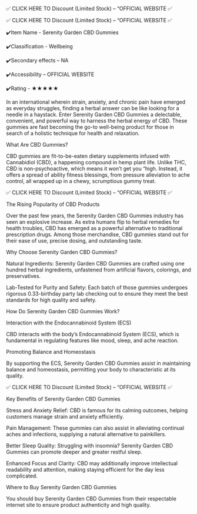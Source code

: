 ✅ CLICK HERE TO Discount (Limited Stock) – “OFFICIAL WEBSITE ✅

✅ CLICK HERE TO Discount (Limited Stock) – “OFFICIAL WEBSITE ✅




✔️Item Name - Serenity Garden CBD Gummies



✔️Classification - Wellbeing



✔️Secondary effects – NA



✔️Accessibility – OFFICIAL WEBSITE



✔️Rating - ★★★★★





In an international wherein strain, anxiety, and chronic pain have emerged as everyday struggles, finding a herbal answer can be like looking for a needle in a haystack. Enter Serenity Garden CBD Gummies a delectable, convenient, and powerful way to harness the herbal energy of CBD. These gummies are fast becoming the go-to well-being product for those in search of a holistic technique for health and relaxation.



What Are CBD Gummies?

CBD gummies are fit-to-be-eaten dietary supplements infused with Cannabidiol (CBD), a happening compound in hemp plant life. Unlike THC, CBD is non-psychoactive, which means it won’t get you “high. Instead, it offers a spread of ability fitness blessings, from pressure alleviation to ache control, all wrapped up in a chewy, scrumptious gummy treat.





✅ CLICK HERE TO Discount (Limited Stock) – “OFFICIAL WEBSITE ✅



The Rising Popularity of CBD Products

Over the past few years, the Serenity Garden CBD Gummies industry has seen an explosive increase. As extra humans flip to herbal remedies for health troubles, CBD has emerged as a powerful alternative to traditional prescription drugs. Among those merchandise, CBD gummies stand out for their ease of use, precise dosing, and outstanding taste.



Why Choose Serenity Garden CBD Gummies?

Natural Ingredients: Serenity Garden CBD Gummies are crafted using one hundred herbal ingredients, unfastened from artificial flavors, colorings, and preservatives.



Lab-Tested for Purity and Safety: Each batch of those gummies undergoes rigorous 0.33-birthday party lab checking out to ensure they meet the best standards for high quality and safety.



How Do Serenity Garden CBD Gummies Work?

Interaction with the Endocannabinoid System (ECS)



CBD interacts with the body’s Endocannabinoid System (ECS), which is fundamental in regulating features like mood, sleep, and ache reaction.



Promoting Balance and Homeostasis



By supporting the ECS, Serenity Garden CBD Gummies assist in maintaining balance and homeostasis, permitting your body to characteristic at its quality.





✅ CLICK HERE TO Discount (Limited Stock) – “OFFICIAL WEBSITE ✅



Key Benefits of Serenity Garden CBD Gummies

Stress and Anxiety Relief: CBD is famous for its calming outcomes, helping customers manage strain and anxiety efficiently.



Pain Management: These gummies can also assist in alleviating continual aches and infections, supplying a natural alternative to painkillers.



Better Sleep Quality: Struggling with insomnia? Serenity Garden CBD Gummies can promote deeper and greater restful sleep.



Enhanced Focus and Clarity: CBD may additionally improve intellectual readability and attention, making staying efficient for the day less complicated.



Where to Buy Serenity Garden CBD Gummies

You should buy Serenity Garden CBD Gummies from their respectable internet site to ensure product authenticity and high quality.

